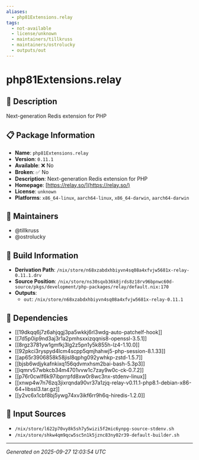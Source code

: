 ```yaml
---
aliases:
  - php81Extensions.relay
tags:
  - not-available
  - license/unknown
  - maintainers/tillkruss
  - maintainers/ostrolucky
  - outputs/out
---
```


# php81Extensions.relay

## 📝 Description

Next-generation Redis extension for PHP

## 📋 Package Information

- **Name**: `php81Extensions.relay`
- **Version**: `0.11.1`
- **Available**: ❌ No
- **Broken**: ✅ No
- **Description**: Next-generation Redis extension for PHP
- **Homepage**: [https://relay.so/](https://relay.so/)
- **License**: `unknown`
- **Platforms**: `x86_64-linux`, `aarch64-linux`, `x86_64-darwin`, `aarch64-darwin`
## 👥 Maintainers

- @tillkruss
- @ostrolucky


## 🔧 Build Information

- **Derivation Path**: `/nix/store/n68xzabdxhbiyvn4sq08a4xfvjw5681x-relay-0.11.1.drv`
- **Source Position**: `/nix/store/ns30sqxb36k8jrds8z18rv96bpnwc60d-source/pkgs/development/php-packages/relay/default.nix:170`
- **Outputs**:
  - `out`:  `/nix/store/n68xzabdxhbiyvn4sq08a4xfvjw5681x-relay-0.11.1`

## 🔗 Dependencies

- [[19dkqq6j7z6ahjqgj3pa5wkkj6rl3wdg-auto-patchelf-hook]]
- [[7d5p0ip9nd3aj3r1a2pmhsxxizqqnis8-openssl-3.5.1]]
- [[8rgz3781yw1gmfkj3lg2z5pn1y5k855h-lz4-1.10.0]]
- [[92pkci3ryspyd4lcm4scpp5qmjhahwj5-php-session-8.1.33]]
- [[ap65r3906858k58jisl8qphg092ywhkp-zstd-1.5.7]]
- [[bjsb6wdjykafnkixq156qdvmxhsm2bai-bash-5.3p3]]
- [[iqmrv57wbkcb34m4701vvw1c7zay9w0c-ck-0.7.2]]
- [[p76r0cwlf6k97ibprrpfd8xw0r8wc3nx-stdenv-linux]]
- [[xnwp4w7n76zq3jixrqnda90vr37a1zjq-relay-v0.11.1-php8.1-debian-x86-64+libssl3.tar.gz]]
- [[y2vc6x1cbf8bj5ywg74xv3ikf6rr9h6q-hiredis-1.2.0]]

## 📁 Input Sources

- `/nix/store/l622p70vy8k5sh7y5wizi5f2mic6ynpg-source-stdenv.sh`
- `/nix/store/shkw4qm9qcw5sc5n1k5jznc83ny02r39-default-builder.sh`

---
*Generated on 2025-09-27 12:03:54 UTC*
